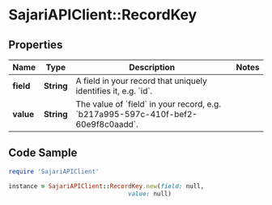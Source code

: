 # SajariAPIClient::RecordKey

## Properties

Name | Type | Description | Notes
------------ | ------------- | ------------- | -------------
**field** | **String** | A field in your record that uniquely identifies it, e.g. &#x60;id&#x60;. | 
**value** | **String** | The value of &#x60;field&#x60; in your record, e.g. &#x60;b217a995-597c-410f-bef2-60e9f8c0aadd&#x60;. | 

## Code Sample

```ruby
require 'SajariAPIClient'

instance = SajariAPIClient::RecordKey.new(field: null,
                                 value: null)
```


